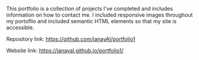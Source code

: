 This portfolio is a collection of projects I've completed and includes information on how to contact me. I included responsive images throughout my portoflio and included semantic HTML elements so that my site is accessible. 

Repository link:
https://github.com/janayAl/portfolio1

Website link:
https://janayal.github.io/portfolio1/
